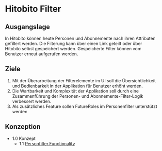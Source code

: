 # Hitobito Filter

## Ausgangslage
In Hitobito können heute Personen und Abonnemente nach ihren Attributen gefiltert werden. Die Filterung kann über einen Link geteilt oder über Hitobito selbst gespeichert werden. Gespeicherte Filter können vom Benutzer erneut aufgerufen werden.

## Ziele
1. Mit der Überarbeitung der Filterelemente im UI soll die Übersichtlichkeit und Bedienbarkeit in der Applikation für Benutzer erhöht werden.
2. Die Wartbarkeit und Komplexität der Applikation soll durch eine Zusammenführung der Personen- und Abonnemente-Filter-Logik  verbessert werden.
3. Als zusätzliches Feature sollen FutureRoles im Personenfilter unterstützt werden.

## Konzeption
- 1.0 Konzept
  - 1.1 [Personfilter Functionality](1_konzeption/1.1_person_filter_funktionalität.md)
